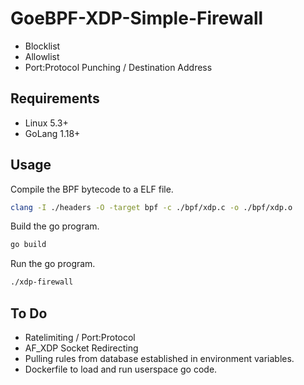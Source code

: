# GoeBPF-XDP-Simple-Firewall
- Blocklist
- Allowlist
- Port:Protocol Punching / Destination Address

## Requirements
- Linux 5.3+
- GoLang 1.18+

## Usage
Compile the BPF bytecode to a ELF file.
```bash
clang -I ./headers -O -target bpf -c ./bpf/xdp.c -o ./bpf/xdp.o
```
Build the go program.
```bash
go build
```
Run the go program.
```bash
./xdp-firewall
```

## To Do
- Ratelimiting / Port:Protocol
- AF_XDP Socket Redirecting
- Pulling rules from database established in environment variables.
- Dockerfile to load and run userspace go code.
